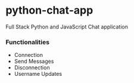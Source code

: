 # python-chat-app
Full Stack Python and JavaScript Chat application 



### Functionalities
- Connection
- Send Messages
- Disconnection
- Username Updates